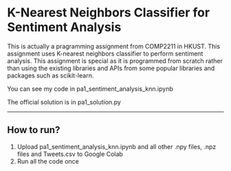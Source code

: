 # K-Nearest Neighbors Classifier for Sentiment Analysis

This is actually a pragramming assignment from COMP2211 in HKUST. This assignment uses K-nearest neighbors classifier to perform sentiment analysis. This assignment is special as it is programmed from scratch rather than using the existing libraries and APIs from some popular libraries and packages such as scikit-learn.

You can see my code in pa1_sentiment_analysis_knn.ipynb

The official solution is in pa1_solution.py

---

## How to run?

1. Upload pa1_sentiment_analysis_knn.ipynb and all other .npy files, .npz files and Tweets.csv to Google Colab
2. Run all the code once